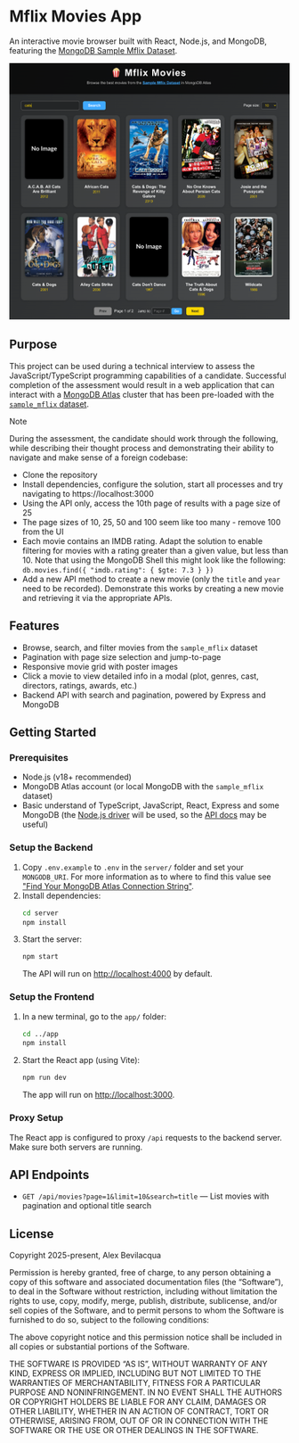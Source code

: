 
# Mflix Movies App

An interactive movie browser built with React, Node.js, and MongoDB, featuring the [MongoDB Sample Mflix Dataset](https://www.mongodb.com/docs/atlas/sample-data/sample-mflix/).

![](docs/ss01.png)

## Purpose

This project can be used during a technical interview to assess the JavaScript/TypeScript programming capabilities of a candidate. Successful completion of the assessment would result in a web application that can interact with a [MongoDB Atlas](https://www.mongodb.com/cloud/atlas) cluster that has been pre-loaded with the [`sample_mflix` dataset](https://www.mongodb.com/docs/atlas/sample-data/sample-mflix/).

>[!NOTE]
> During the assessment, the candidate should work through the following, while describing their thought process and demonstrating their ability to navigate and make sense of a foreign codebase:
> * Clone the repository
> * Install dependencies, configure the solution, start all processes and try navigating to https://localhost:3000
> * Using the API only, access the 10th page of results with a page size of 25
> * The page sizes of 10, 25, 50 and 100 seem like too many - remove 100 from the UI
> * Each movie contains an IMDB rating. Adapt the solution to enable filtering for movies with a rating greater than a given value, but less than 10. Note that using the MongoDB Shell this might look like the following: `db.movies.find({ "imdb.rating": { $gte: 7.3 } })`
> * Add a new API method to create a new movie (only the `title` and `year` need to be recorded). Demonstrate this works by creating a new movie and retrieving it via the appropriate APIs.

## Features

- Browse, search, and filter movies from the `sample_mflix` dataset
- Pagination with page size selection and jump-to-page
- Responsive movie grid with poster images
- Click a movie to view detailed info in a modal (plot, genres, cast, directors, ratings, awards, etc.)
- Backend API with search and pagination, powered by Express and MongoDB

## Getting Started

### Prerequisites
- Node.js (v18+ recommended)
- MongoDB Atlas account (or local MongoDB with the `sample_mflix` dataset)
- Basic understand of TypeScript, JavaScript, React, Express and some MongoDB (the [Node.js driver](https://www.mongodb.com/docs/drivers/node/current/) will be used, so the [API docs](https://mongodb.github.io/node-mongodb-native/6.17/) may be useful)

### Setup the Backend
1. Copy `.env.example` to `.env` in the `server/` folder and set your `MONGODB_URI`. For more information as to where to find this value see ["Find Your MongoDB Atlas Connection String"](https://www.mongodb.com/docs/manual/reference/connection-string/#find-your-mongodb-atlas-connection-string).
2. Install dependencies:
   ```bash
   cd server
   npm install
   ```
3. Start the server:
   ```bash
   npm start
   ```
   The API will run on [http://localhost:4000](http://localhost:4000) by default.

### Setup the Frontend
1. In a new terminal, go to the `app/` folder:
   ```bash
   cd ../app
   npm install
   ```
2. Start the React app (using Vite):
   ```bash
   npm run dev
   ```
   The app will run on [http://localhost:3000](http://localhost:3000).

### Proxy Setup
The React app is configured to proxy `/api` requests to the backend server. Make sure both servers are running.

## API Endpoints

- `GET /api/movies?page=1&limit=10&search=title` — List movies with pagination and optional title search

## License

Copyright 2025-present, Alex Bevilacqua

Permission is hereby granted, free of charge, to any person obtaining a copy of this software and associated documentation files (the “Software”), to deal in the Software without restriction, including without limitation the rights to use, copy, modify, merge, publish, distribute, sublicense, and/or sell copies of the Software, and to permit persons to whom the Software is furnished to do so, subject to the following conditions:

The above copyright notice and this permission notice shall be included in all copies or substantial portions of the Software.

THE SOFTWARE IS PROVIDED “AS IS”, WITHOUT WARRANTY OF ANY KIND, EXPRESS OR IMPLIED, INCLUDING BUT NOT LIMITED TO THE WARRANTIES OF MERCHANTABILITY, FITNESS FOR A PARTICULAR PURPOSE AND NONINFRINGEMENT. IN NO EVENT SHALL THE AUTHORS OR COPYRIGHT HOLDERS BE LIABLE FOR ANY CLAIM, DAMAGES OR OTHER LIABILITY, WHETHER IN AN ACTION OF CONTRACT, TORT OR OTHERWISE, ARISING FROM, OUT OF OR IN CONNECTION WITH THE SOFTWARE OR THE USE OR OTHER DEALINGS IN THE SOFTWARE.
